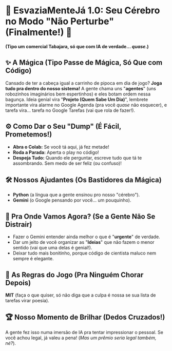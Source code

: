 # 🧠 **EsvaziaMenteJá 1.0:** Seu Cérebro no Modo "**Não Perturbe**" (Finalmente!) 🚀

**(Tipo um comercial Tabajara, só que com IA de verdade... *quase*.)**

## ✨ **A Mágica** (Tipo Passe de Mágica, Só Que com Código)

Cansado de ter a cabeça igual a carrinho de pipoca em dia de jogo? **Joga tudo pra dentro do nosso sistema!** A gente chama uns "**agentes**" (uns robozinhos imaginários bem espertinhos) e eles botam ordem nessa bagunça. Ideia genial vira "**Projeto (Quem Sabe Um Dia)**", lembrete importante vira alarme no Google Agenda (pra você *quase* não esquecer), e tarefa vira... tarefa no Google Tarefas (vai que rola de fazer!).

## ⚙️ **Como Dar o Seu "Dump"** (É Fácil, Prometemos!)

* **Abra o Colab:** Se você tá aqui, já fez metade!
* **Roda a Parada:** Aperta o play no código!
* **Despeja Tudo:** Quando ele perguntar, escreve tudo que tá te assombrando. Sem medo de ser feliz (ou confuso)!

## 🛠️ **Nossos Ajudantes** (Os Bastidores da Mágica)

* **Python** (a língua que a gente ensinou pro nosso "cérebro").
* **Gemini** (o Google pensando por você... um pouquinho).

## 🚀 **Pra Onde Vamos Agora?** (Se a Gente Não Se Distrair)

* Fazer o Gemini entender ainda melhor o que é "**urgente**" de verdade.
* Dar um jeito de você organizar as "**Ideias**" que não fazem o menor sentido (vai que uma delas é genial!).
* Deixar tudo mais bonitinho, porque código de cientista maluco nem sempre é elegante.

## 📄 **As Regras do Jogo** (Pra Ninguém Chorar Depois)

**MIT** (faça o que quiser, só não diga que a culpa é nossa se sua lista de tarefas virar poesia).

## 🏆 **Nosso Momento de Brilhar** (Dedos Cruzados!)

A gente fez isso numa imersão de IA pra tentar impressionar o pessoal. Se você achou legal, já valeu a pena! (*Mas um prêmio seria legal também, né?*).
